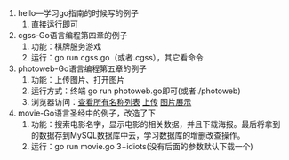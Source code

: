 1. hello—学习go指南的时候写的例子
   1. 直接运行即可
2. cgss-Go语言编程第四章的例子
   1. 功能：棋牌服务游戏
   2. 运行：go run cgss.go（或者.cgss），其它看命令
3. photoweb-Go语言编程第五章的例子
   1. 功能：上传图片、打开图片
   2. 运行方式：终端  go run photoweb.go即可(或者./photoweb)
   3. 浏览器访问：[查看所有名称列表](http://localhost:8080/) [上传](http://localhost:8080/upload)  [图片展示](http://localhost:8080/upload)
4. movie-Go语言圣经中的例子，改造了下
   1. 功能：搜索电影名字，显示电影的相关数据，并且下载海报。最后将拿到的数据存到MySQL数据库中去，学习数据库的增删改查操作。
   2. 运行：go run movie.go 3+idiots(没有后面的参数默认下载一个)